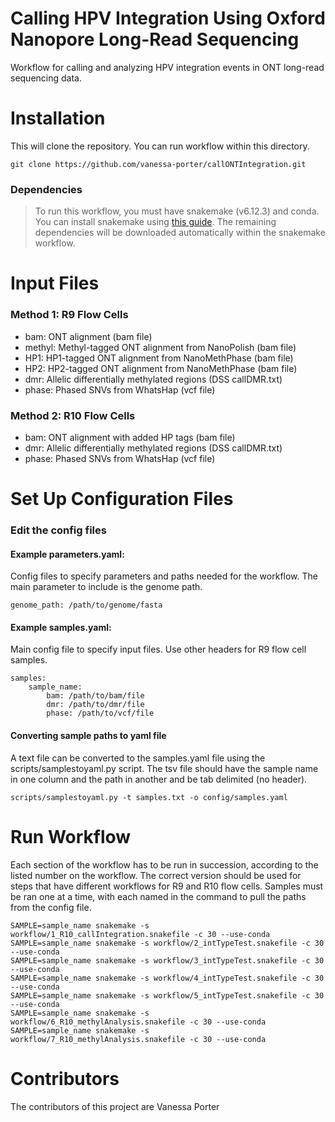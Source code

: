 # Calling HPV Integration Using Oxford Nanopore Long-Read Sequencing
Workflow for calling and analyzing HPV integration events in ONT long-read sequencing data. 

# Installation
This will clone the repository. You can run workflow within this directory.
```
git clone https://github.com/vanessa-porter/callONTIntegration.git
```

### Dependencies
> To run this workflow, you must have snakemake (v6.12.3) and conda. You can install snakemake using [this guide](https://snakemake.readthedocs.io/en/stable/getting_started/installation.html). The remaining dependencies will be downloaded automatically within the snakemake workflow.

# Input Files

### **Method 1**: R9 Flow Cells <br />
- bam: ONT alignment (bam file)
- methyl: Methyl-tagged ONT alignment from NanoPolish (bam file)
- HP1: HP1-tagged ONT alignment from NanoMethPhase (bam file)
- HP2: HP2-tagged ONT alignment from NanoMethPhase (bam file)
- dmr: Allelic differentially methylated regions (DSS callDMR.txt)
- phase: Phased SNVs from WhatsHap (vcf file)

### **Method 2**: R10 Flow Cells <br />
- bam: ONT alignment with added HP tags (bam file)
- dmr: Allelic differentially methylated regions (DSS callDMR.txt)
- phase: Phased SNVs from WhatsHap (vcf file)

# Set Up Configuration Files

### **Edit the config files**

#### **Example parameters.yaml:** <br />
Config files to specify parameters and paths needed for the workflow. The main parameter to include is the genome path.

```
genome_path: /path/to/genome/fasta
```

#### **Example samples.yaml:** <br />
Main config file to specify input files. Use other headers for R9 flow cell samples. 

```
samples:
    sample_name:
        bam: /path/to/bam/file
        dmr: /path/to/dmr/file
        phase: /path/to/vcf/file
```

#### Converting sample paths to yaml file
A text file can be converted to the samples.yaml file using the scripts/samplestoyaml.py script. The tsv file should have the sample name in one column and the path in another and be tab delimited (no header). 

```
scripts/samplestoyaml.py -t samples.txt -o config/samples.yaml
```

# **Run Workflow**
Each section of the workflow has to be run in succession, according to the listed number on the workflow. The correct version should be used for steps that have different workflows for R9 and R10 flow cells. Samples must be ran one at a time, with each named in the command to pull the paths from the config file.  

```
SAMPLE=sample_name snakemake -s workflow/1_R10_callIntegration.snakefile -c 30 --use-conda
SAMPLE=sample_name snakemake -s workflow/2_intTypeTest.snakefile -c 30 --use-conda
SAMPLE=sample_name snakemake -s workflow/3_intTypeTest.snakefile -c 30 --use-conda
SAMPLE=sample_name snakemake -s workflow/4_intTypeTest.snakefile -c 30 --use-conda
SAMPLE=sample_name snakemake -s workflow/5_intTypeTest.snakefile -c 30 --use-conda
SAMPLE=sample_name snakemake -s workflow/6_R10_methylAnalysis.snakefile -c 30 --use-conda
SAMPLE=sample_name snakemake -s workflow/7_R10_methylAnalysis.snakefile -c 30 --use-conda
```

# Contributors
The contributors of this project are Vanessa Porter

<a href="https://github.com/vanessa-porter/illuminaCallHPVInt/graphs/contributors">
</a>

